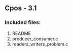 ## Cpos - 3.1

### Included files:
 1. README
 2. producer_consumer.c 
 3. readers_writers_problem.c 
